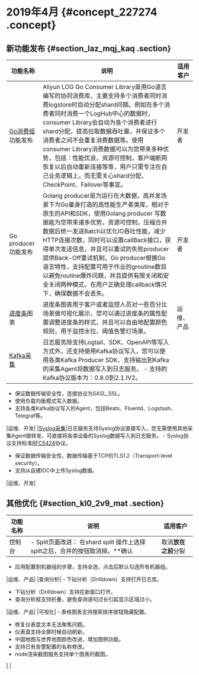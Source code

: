 # 2019年4月 {#concept_227274 .concept}

## 新功能发布 {#section_laz_mqj_kaq .section}

|功能名称|说明|适用客户|
|----|--|----|
|[Go消费组](https://yq.aliyun.com/articles/693820)功能发布|Aliyun LOG Go Consumer Library是用Go语言编写的协同消费库，主要支持多个消费者同时消费logstore时自动分配shard问题。例如在多个消费者同时消费一个LogHub中心的数据时，consumer Library会自动为各个消费者进行shard分配，提高拉取数据吞吐量，并保证多个消费者之间不会重复消费数据等。使用consumer Library消费数据可以为您带来多种优势，包括：性能优良，资源可控制，客户端断网恢复以后自动重新连接等等，用户只需专注在自己业务逻辑上，而无需关心shard分配、CheckPoint、Failover等事宜。|开发者|
|Go producer功能发布|Golang producer是为运行在大数据，高并发场景下为Go量身打造的高性能生产者类库，相对于原生的API和SDK，使用Golang producer 写数据能为您带来诸多优势，资源可控制，压缩合并数据后统一发送Batch以优化IO吞吐性能，减少HTTP连接次数，同时可以设置callBack接口，获得单次发送信息，并且可以重试的失败producer 提供Back-Off重试机制，Go producer根据Go语言特性，支持配置可用于作业的groutine数目以避免routine爆炸问题，并且提供有限关闭和安全关闭两种模式，在用户正确处理callback情况下，确保数据不会丢失。|开发者|
|[进度条](../../../../cn.zh-CN/用户指南/可视化分析/分析图表/进度条.md#)图表|进度条图表用于客户或者监控人员对一些百分比场景做可视化展示，您可以通过进度条的属性配置调整进度条的样式，并且可以自由地配置颜色规则，用于监控水位、阈值告警灯场景。|运维、产品|
|[Kafka采集](../../../../cn.zh-CN/用户指南/其他采集方式/Kafka采集.md#)|日志服务除支持Logtail、SDK、OpenAPI等写入方式外，还支持使用Kafka协议写入，您可以使用各类Kafka Producer SDK、支持输出到Kafka的采集Agent将数据写入到日志服务。 -   支持的Kafka协议版本为：0.8.0到2.1.IV2。
-   保证数据传输安全性，连接协议为SASL\_SSL。
-   使用负载均衡模式写入数据。
-   支持各类Kafka协议写入的Agent，包括Beats、Fluentd、Logstash、Telegraf等。

 |运维、开发|
|[Syslog采集](../../../../cn.zh-CN/用户指南/其他采集方式/Syslog采集.md#)|日志服务支持Syslog协议直接写入，您无需使用其他采集Agent做转发，可直接将各类设备的Syslog数据写入到日志服务。 -   Syslog协议支持标准[RFC5424](https://tools.ietf.org/html/rfc5424)协议。
-   保证数据传输安全性，数据传输基于TCP的TLS1.2（Transport-level security）。
-   支持从自建IDC中上传Syslog数据。

 |运维、开发|

## 其他优化 {#section_kl0_2v9_mat .section}

|功能名称|说明|适用客户|
|----|--|----|
|控制台| -   Split页面改进： 在shard split 操作上选择split之后，合并的按钮取消掉。**确认|取消**放在之前**分裂|合并**的位置。
-   应用配置到机器组的步骤，支持全选，点击后默认勾选所有机器组。

 |运维、产品|
|查询分析| -   下钻分析（Drilldown）支持打开日志库。
-   下钻分析（Drilldown）支持在新窗口打开。
-   查询分析框支持折叠，避免查询语句过长引起显示区域过小。

 |运维、产品|
|可视化| -   表格图表支持搜索排序按钮隐藏配置。
-   修复仪表盘文本无法聚焦问题。
-   仪表盘支持全屏时候自动刷新。
-   中国地图与世界地图颜色改进，增加图例功能。
-   支持已有告警配置的名称修改。
-   node渲染截图服务支持单个图表的截图。

 | |

